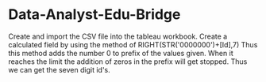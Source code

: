 # Data-Analyst-Edu-Bridge
  Create and import the CSV file into the tableau workbook.
  Create a calculated field by using the method of RIGHT(STR('0000000')+[Id],7)
  Thus this method adds the number 0 to prefix of the values given. When it reaches the limit the addition of zeros in the prefix will get stopped.
  Thus we can get the seven digit id's.
